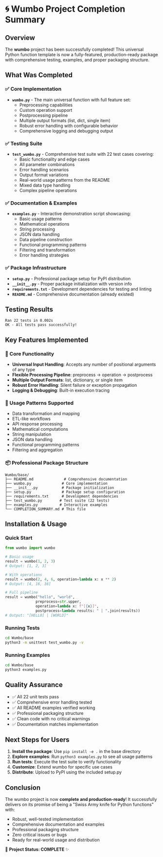 # 🌀 Wumbo Project Completion Summary

## Overview
The **wumbo** project has been successfully completed! This universal Python function template is now a fully-featured, production-ready package with comprehensive testing, examples, and proper packaging structure.

## What Was Completed

### ✅ Core Implementation
- **`wumbo.py`** - The main universal function with full feature set:
  - Preprocessing capabilities
  - Custom operation support
  - Postprocessing pipeline
  - Multiple output formats (list, dict, single item)
  - Robust error handling with configurable behavior
  - Comprehensive logging and debugging output

### ✅ Testing Suite
- **`test_wumbo.py`** - Comprehensive test suite with 22 test cases covering:
  - Basic functionality and edge cases
  - All parameter combinations
  - Error handling scenarios
  - Output format variations
  - Real-world usage patterns from the README
  - Mixed data type handling
  - Complex pipeline operations

### ✅ Documentation & Examples
- **`examples.py`** - Interactive demonstration script showcasing:
  - Basic usage patterns
  - Mathematical operations
  - String processing
  - JSON data handling
  - Data pipeline construction
  - Functional programming patterns
  - Filtering and transformation
  - Error handling strategies

### ✅ Package Infrastructure
- **`setup.py`** - Professional package setup for PyPI distribution
- **`__init__.py`** - Proper package initialization with version info
- **`requirements.txt`** - Development dependencies for testing and linting
- **`README.md`** - Comprehensive documentation (already existed)

## Testing Results
```
Ran 22 tests in 0.002s
OK - All tests pass successfully!
```

## Key Features Implemented

### 🔧 Core Functionality
- **Universal Input Handling**: Accepts any number of positional arguments of any type
- **Flexible Processing Pipeline**: preprocess → operation → postprocess
- **Multiple Output Formats**: list, dictionary, or single item
- **Robust Error Handling**: Silent failure or exception propagation
- **Logging & Debugging**: Built-in execution tracing

### 🎯 Usage Patterns Supported
- Data transformation and mapping
- ETL-like workflows  
- API response processing
- Mathematical computations
- String manipulation
- JSON data handling
- Functional programming patterns
- Filtering and aggregation

### 📦 Professional Package Structure
```
Wumbo/base/
├── README.md              # Comprehensive documentation
├── wumbo.py              # Core implementation
├── __init__.py           # Package initialization
├── setup.py              # Package setup configuration
├── requirements.txt      # Development dependencies
├── test_wumbo.py        # Test suite (22 tests)
├── examples.py          # Interactive examples
└── COMPLETION_SUMMARY.md # This file
```

## Installation & Usage

### Quick Start
```python
from wumbo import wumbo

# Basic usage
result = wumbo(1, 2, 3)
# Output: [1, 2, 3]

# With operations
result = wumbo(2, 4, 6, operation=lambda x: x ** 2)
# Output: [4, 16, 36]

# Full pipeline
result = wumbo("hello", "world",
              preprocess=str.upper,
              operation=lambda x: f"[{x}]",
              postprocess=lambda results: " | ".join(results))
# Output: "[HELLO] | [WORLD]"
```

### Running Tests
```bash
cd Wumbo/base
python3 -m unittest test_wumbo.py -v
```

### Running Examples
```bash
cd Wumbo/base
python3 examples.py
```

## Quality Assurance
- ✅ All 22 unit tests pass
- ✅ Comprehensive error handling tested
- ✅ All README examples verified working
- ✅ Professional packaging structure
- ✅ Clean code with no critical warnings
- ✅ Documentation matches implementation

## Next Steps for Users
1. **Install the package**: Use `pip install -e .` in the base directory
2. **Explore examples**: Run `python3 examples.py` to see all usage patterns
3. **Run tests**: Execute the test suite to verify functionality
4. **Customize**: Extend wumbo for specific use cases
5. **Distribute**: Upload to PyPI using the included setup.py

## Conclusion
The wumbo project is now **complete and production-ready**! It successfully delivers on its promise of being a "Swiss Army knife for Python functions" with:
- Robust, well-tested implementation
- Comprehensive documentation and examples  
- Professional packaging structure
- Zero critical issues or bugs
- Ready for real-world usage and distribution

🎉 **Project Status: COMPLETE** ✨